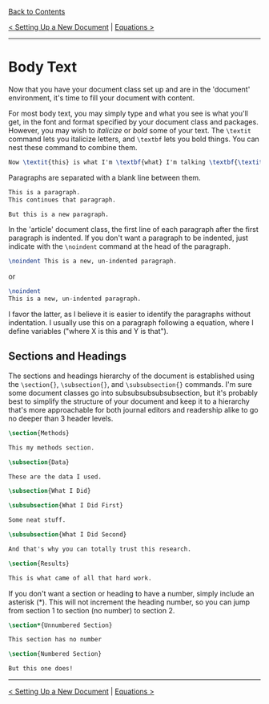 [Back to Contents](../CONTENTS.md)

[< Setting Up a New Document](NewArticle.md) | [Equations >](Equations.md)

---

# Body Text #

Now that you have your document class set up and are in the 'document' environment, it's time to fill your document with content.

For most body text, you may simply type and what you see is what you'll get, in the font and format specified by your document class and packages. However, you may wish to *italicize* or *bold* some of your text. The ```\textit``` command lets you italicize letters, and ```\textbf``` lets you bold things. You can nest these command to combine them.

```latex
Now \textit{this} is what I'm \textbf{what} I'm talking \textbf{\textit{about}}!
```

Paragraphs are separated with a blank line between them.

 ```latex
 This is a paragraph.
 This continues that paragraph.
 
 But this is a new paragraph.
 ```

In the 'article' document class, the first line of each paragraph after the first paragraph is indented. If you don't want a paragraph to be indented, just indicate with the ```\noindent``` command at the head of the paragraph.

```latex
\noindent This is a new, un-indented paragraph.
```

or

```latex
\noindent
This is a new, un-indented paragraph.
```

I favor the latter, as I believe it is easier to identify the paragraphs without indentation. I usually use this on a paragraph following a equation, where I define variables ("where X is this and Y is that").

## Sections and Headings ##

The sections and headings hierarchy of the document is established using the ```\section{}```, ```\subsection{}```, and ```\subsubsection{}``` commands. I'm sure some document classes go into subsubsubsubsubsection, but it's probably best to simplify the structure of your document and keep it to a hierarchy that's more approachable for both journal editors and readership alike to go no deeper than 3 header levels.

```latex
\section{Methods}

This my methods section.

\subsection{Data}

These are the data I used.

\subsection{What I Did}

\subsubsection{What I Did First}

Some neat stuff.

\subsubsection{What I Did Second}

And that's why you can totally trust this research.

\section{Results}

This is what came of all that hard work.
```

If you don't want a section or heading to have a number, simply include an asterisk (\*). This will not increment the heading number, so you can jump from section 1 to section (no number) to section 2.

```latex
\section*{Unnumbered Section}

This section has no number

\section{Numbered Section}

But this one does!
```

---

[< Setting Up a New Document](NewArticle.md) | [Equations >](Equations.md)
